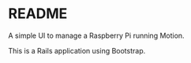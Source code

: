 # README

A simple UI to manage a Raspberry Pi running Motion.

This is a Rails application using Bootstrap.
